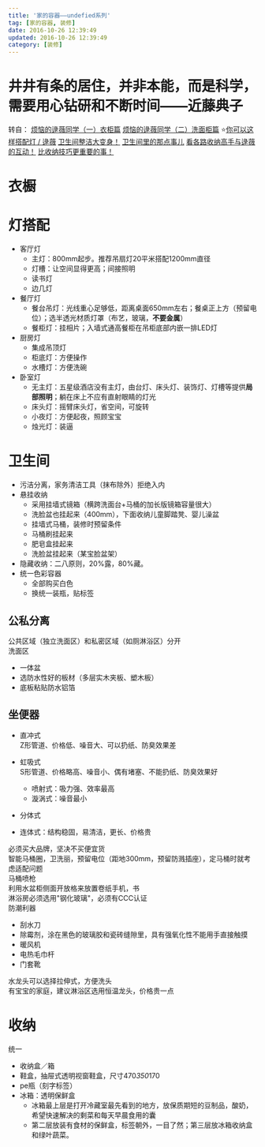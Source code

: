 ```yaml
---
title: '家的容器——undefied系列'
tag: [家的容器, 装修]
date: 2016-10-26 12:39:49
updated: 2016-10-26 12:39:49
category: [装修]
---
```

# 井井有条的居住，并非本能，而是科学，需要用心钻研和不断时间——近藤典子

转自：
[烦恼的逯薇同学（一）衣柜篇](http://mp.weixin.qq.com/s?__biz=MzA4MDExMDM2OA==&mid=401242950&idx=1&sn=18c79531100867c8d9c0a363059c2f13&scene=4#wechat_redirect)
[烦恼的逯薇同学（二）洗面柜篇](http://mp.weixin.qq.com/s?__biz=MzA4MDExMDM2OA==&mid=402221874&idx=1&sn=72e87990302881d7824ae1383b6c412d&scene=4#wechat_redirect)
⭐[你可以这样搭配灯 / 逯薇](http://mp.weixin.qq.com/s?__biz=MzA4MDExMDM2OA==&mid=404430157&idx=1&sn=fe37179e0902a6b7d16b5c182c3d9af5&scene=4#wechat_redirect)
[卫生间整洁大变身！](http://mp.weixin.qq.com/s?__biz=MzA4MDExMDM2OA==&mid=2653865196&idx=1&sn=566cfd6f42cbd5df7db4dc2baa052248&scene=4#wechat_redirect)
[卫生间里的那点事儿](http://mp.weixin.qq.com/s?__biz=MzA4MDExMDM2OA==&mid=2653865268&idx=1&sn=58744c411aa7079ebe999acf5fa1c3d4&scene=4#wechat_redirect)
[看各路收纳高手与逯薇的互动！](http://mp.weixin.qq.com/s?__biz=MzA4MDExMDM2OA==&mid=2653865283&idx=1&sn=79f9d0fefccd21971565540b8d2ebaa0&scene=4#wechat_redirect)
[比收纳技巧更重要的事！](http://mp.weixin.qq.com/s?__biz=MzA4MDExMDM2OA==&mid=2653865319&idx=1&sn=a217c8020f5f1a023ffbb5661903e7f6&scene=4#wechat_redirect)
[]()
[]()
[]()
# 衣橱
# 灯搭配
- 客厅灯
    - 主灯：800mm起步。推荐吊扇灯20平米搭配1200mm直径
    - 灯槽：让空间显得更高；间接照明
    - 读书灯
    - 边几灯
- 餐厅灯
    - 餐台吊灯：光线重心足够低，距离桌面650mm左右；餐桌正上方（预留电位）；选半透光材质灯罩（布艺，玻璃，**不要金属**）
    - 餐柜灯：挂相片；入墙式通高餐柜在吊柜底部内嵌一排LED灯
- 厨房灯
    - 集成吊顶灯
    - 柜底灯：方便操作
    - 水槽灯：方便洗碗
- 卧室灯
    - 无主灯：五星级酒店没有主灯，由台灯、床头灯、装饰灯、灯槽等提供**局部照明**；躺在床上不应有直射眼睛的灯光
    - 床头灯：摇臂床头灯，省空间，可旋转
    - 小夜灯：方便起夜，照顾宝宝
    - 烛光灯：装逼
# 卫生间
- 污洁分离，家务清洁工具（抹布除外）拒绝入内
- 悬挂收纳
    - 采用挂墙式镜箱（横跨洗面台+马桶的加长版镜箱容量很大）
    - 洗脸盆也挂起来（400mm），下面收纳儿童脚踏凳、婴儿澡盆
    - 挂墙式马桶，装修时预留条件
    - 马桶刷挂起来
    - 肥皂盒挂起来
    - 洗脸盆挂起来（某宝脸盆架）
- 隐藏收纳：二八原则，20%露，80%藏。
- 统一色彩容器
    - 全部购买白色
    - 换统一装瓶，贴标签

## 公私分离
公共区域（独立洗面区）和私密区域（如厕淋浴区）分开  
洗面区
- 一体盆
- 选防水性好的板材（多层实木夹板、塑木板）
- 底板粘贴防水铝箔

## 坐便器
- 直冲式  
    Z形管道、价格低、噪音大、可以扔纸、防臭效果差
- 虹吸式  
    S形管道、价格略高、噪音小、偶有堵塞、不能扔纸、防臭效果好
    - 喷射式：吸力强、效率最高
    - 漩涡式：噪音最小
    
- 分体式
- 连体式：结构稳固，易清洁，更长、价格贵

必须买大品牌，坚决不买便宜货  
智能马桶圈，卫洗丽，预留电位（距地300mm，预留防溅插座），定马桶时就考虑适配问题  
马桶喷枪  
利用水盆柜侧面开放格来放置卷纸手机，书  
淋浴房必须选用"钢化玻璃"，必须有CCC认证  
防潮利器
- 刮水刀
- 除霉剂，涂在黑色的玻璃胶和瓷砖缝隙里，具有强氧化性不能用手直接触摸
- 暖风机
- 电热毛巾杆
- 门套靴

水龙头可以选择拉伸式，方便洗头  
有宝宝的家庭，建议淋浴区选用恒温龙头，价格贵一点

# 收纳
统一
- 收纳盒／箱
- 鞋盒，抽屉式透明视窗鞋盒，尺寸470*350*170
- pe瓶（刻字标签）
- 冰箱：透明保鲜盒
    - 冰箱最上层是打开冷藏室最先看到的地方，放保质期短的豆制品，酸奶，希望快速解决的剩菜和每天早晨食用的囊
    - 第二层放装有食材的保鲜盒，标签朝外，一目了然；第三层放冰箱收纳盒和绿叶蔬菜。